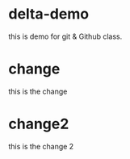 # delta-demo
this is demo for git &amp; Github class.

# change
this is the change  

# change2
this is the change 2